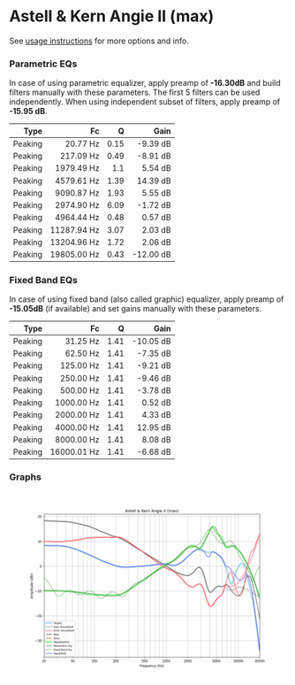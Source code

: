 # Astell & Kern Angie II (max)
See [usage instructions](https://github.com/jaakkopasanen/AutoEq#usage) for more options and info.

### Parametric EQs
In case of using parametric equalizer, apply preamp of **-16.30dB** and build filters manually
with these parameters. The first 5 filters can be used independently.
When using independent subset of filters, apply preamp of **-15.95 dB**.

| Type    | Fc          |    Q | Gain      |
|--------:|------------:|-----:|----------:|
| Peaking | 20.77 Hz    | 0.15 | -9.39 dB  |
| Peaking | 217.09 Hz   | 0.49 | -8.91 dB  |
| Peaking | 1979.49 Hz  | 1.1  | 5.54 dB   |
| Peaking | 4579.61 Hz  | 1.39 | 14.39 dB  |
| Peaking | 9090.87 Hz  | 1.93 | 5.55 dB   |
| Peaking | 2974.90 Hz  | 6.09 | -1.72 dB  |
| Peaking | 4964.44 Hz  | 0.48 | 0.57 dB   |
| Peaking | 11287.94 Hz | 3.07 | 2.03 dB   |
| Peaking | 13204.96 Hz | 1.72 | 2.06 dB   |
| Peaking | 19805.00 Hz | 0.43 | -12.00 dB |

### Fixed Band EQs
In case of using fixed band (also called graphic) equalizer, apply preamp of **-15.05dB**
(if available) and set gains manually with these parameters.

| Type    | Fc          |    Q | Gain      |
|--------:|------------:|-----:|----------:|
| Peaking | 31.25 Hz    | 1.41 | -10.05 dB |
| Peaking | 62.50 Hz    | 1.41 | -7.35 dB  |
| Peaking | 125.00 Hz   | 1.41 | -9.21 dB  |
| Peaking | 250.00 Hz   | 1.41 | -9.46 dB  |
| Peaking | 500.00 Hz   | 1.41 | -3.78 dB  |
| Peaking | 1000.00 Hz  | 1.41 | 0.52 dB   |
| Peaking | 2000.00 Hz  | 1.41 | 4.33 dB   |
| Peaking | 4000.00 Hz  | 1.41 | 12.95 dB  |
| Peaking | 8000.00 Hz  | 1.41 | 8.08 dB   |
| Peaking | 16000.01 Hz | 1.41 | -6.68 dB  |

### Graphs
![](./Astell%20&%20Kern%20Angie%20II%20(max).png)